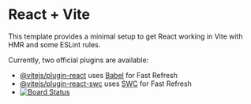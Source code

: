 # React + Vite

This template provides a minimal setup to get React working in Vite with HMR and some ESLint rules.

Currently, two official plugins are available:

- [@vitejs/plugin-react](https://github.com/vitejs/vite-plugin-react/blob/main/packages/plugin-react/README.md) uses [Babel](https://babeljs.io/) for Fast Refresh
- [@vitejs/plugin-react-swc](https://github.com/vitejs/vite-plugin-react-swc) uses [SWC](https://swc.rs/) for Fast Refresh
- [![Board Status](https://dev.azure.com/k201892/63a8d375-2b5f-4d82-9aee-bdf334295c39/85a258f4-4f6c-46ab-9a30-10b5456155f3/_apis/work/boardbadge/4ff28744-6d8e-469a-a533-c0e637702f45)](https://dev.azure.com/k201892/63a8d375-2b5f-4d82-9aee-bdf334295c39/_boards/board/t/85a258f4-4f6c-46ab-9a30-10b5456155f3/Backlog%20items/)
